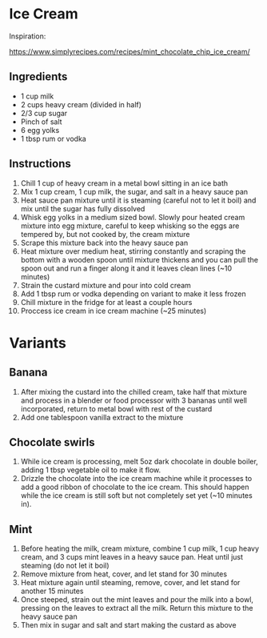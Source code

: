 # Ice Cream

Inspiration:

https://www.simplyrecipes.com/recipes/mint_chocolate_chip_ice_cream/

## Ingredients 

* 1 cup milk
* 2 cups heavy cream (divided in half)
* 2/3 cup sugar
* Pinch of salt
* 6 egg yolks
* 1 tbsp rum or vodka

## Instructions

1. Chill 1 cup of heavy cream in a metal bowl sitting in an ice bath
1. Mix 1 cup cream, 1 cup milk, the sugar, and salt in a heavy sauce pan
1. Heat sauce pan mixture until it is steaming (careful not to let it boil) and mix until the sugar has fully dissolved
1. Whisk egg yolks in a medium sized bowl. Slowly pour heated cream mixture into egg mixture, careful to keep whisking so the eggs are tempered by, but not cooked by, the cream mixture
1. Scrape this mixture back into the heavy sauce pan
1. Heat mixture over medium heat, stirring constantly and scraping the bottom with a wooden spoon until mixture thickens and you can pull the spoon out and run a finger along it and it leaves clean lines (~10 minutes)
1. Strain the custard mixture and pour into cold cream
1. Add 1 tbsp rum or vodka depending on variant to make it less frozen
1. Chill mixture in the fridge for at least a couple hours
1. Proccess ice cream in ice cream machine (~25 minutes)

# Variants

## Banana

1. After mixing the custard into the chilled cream, take half that mixture and process in a blender or food processor with 3 bananas until well incorporated, return to metal bowl with rest of the custard
1. Add one tablespoon vanilla extract to the mixture

## Chocolate swirls

1. While ice cream is processing, melt 5oz dark chocolate in double boiler, adding 1 tbsp vegetable oil to make it flow.
1. Drizzle the chocolate into the ice cream machine while it processes to add a good ribbon of chocolate to the ice cream. This should happen while the ice cream is still soft but not completely set yet (~10 minutes in).

## Mint

1. Before heating the milk, cream mixture, combine 1 cup milk, 1 cup heavy cream, and 3 cups mint leaves in a heavy sauce pan. Heat until just steaming (do not let it boil)
1. Remove mixture from heat, cover, and let stand for 30 minutes
1. Heat mixture again until steaming, remove, cover, and let stand for another 15 minutes
1. Once steeped, strain out the mint leaves and pour the milk into a bowl, pressing on the leaves to extract all the milk. Return this mixture to the heavy sauce pan
1. Then mix in sugar and salt and start making the custard as above
